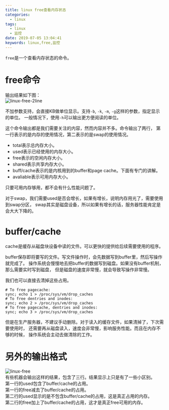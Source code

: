 ```yaml
---
title: linux free查看内存状态
categories:
  - linux
tags:
  - linux
  - 监控
date: 2019-07-05 13:04:41
keywords: linux,free,监控
---
```


`free`是一个查看内存状态的命令。
<!-- more -->
# free命令
输出结果如下图：  
![linux-free-2line](https://tenfy.cn/picture/linux-free-2line.png)

不加参数支持，会直接KB做单位显示。支持`-b`, `-k`, `-m`, `-g`这样的参数，指定显示的单位。
一般情况下，使用`-h`可以输出更方便阅读的单位。

这个命令输出都是我们需要关注的内容，然而内容并不多。命令输出了两行，
第一行表示的是内存的使用情况，第二表示的是swap的使用情况。

- total表示总内存大小。  
- used表示已经使用的内存大小。  
- free表示的空闲内存大小。  
- shared表示共享内存大小。  
- buff/cache表示的是内核用到的buffer和page cache。下面有专门的讲解。  
- avaliable表示可用内存大小。  

只要可用内存够用，都不会有什么性能问题了。

对于swap，我们需要used是否会增长，如果有增长，说明内存用光了，需要使用到swap分区，
swap其实是磁盘设备，所以如果有增长的话，服务器性能肯定是会大大下降的。

# buffer/cache
cache是缓存从磁盘块设备中读的文件。可以更快的提供给后续需要使用的程序。

buffer保存即将要写的文件。写文件操作时，会先数据写到buffer里，然后写操作就完成了。
操作系统会慢慢地去把buffer的数据写到磁盘。如果没有buffer机制，那么需要实时写到磁盘，
但是磁盘的速度非常慢，就会导致写操作非常慢。

我们也可以直接去清掉这些占用。
```
# To free pagecache:
sync; echo 1 > /proc/sys/vm/drop_caches
# To free dentries and inodes:
sync; echo 2 > /proc/sys/vm/drop_caches
# To free pagecache, dentries and inodes:
sync; echo 3 > /proc/sys/vm/drop_caches
```

但是在生产服务器，不建议手动删除。对于读入的缓存文件，如果清掉了，下次需要使用时，
还需要再从磁盘读入，速度会非常慢，影响服务性能。而且在内存不够的时候，
操作系统会主动去做清除的工作。

# 另外的输出格式
![linux-free](https://tenfy.cn/picture/linux-free.png)  
有些机器会输出这样的结果，包含了三行。结果显示上只是有了一些小区别。  
第一行的used包含了buffer/cache的占用。  
第一行的free减去了buffer/cache的占用。  
第二行的used显示的是不包含buffer/cache的占用，这是真正占用的内存。  
第二行的free加上了buffer/cache的占用，这才是真正free可用的内存。  
